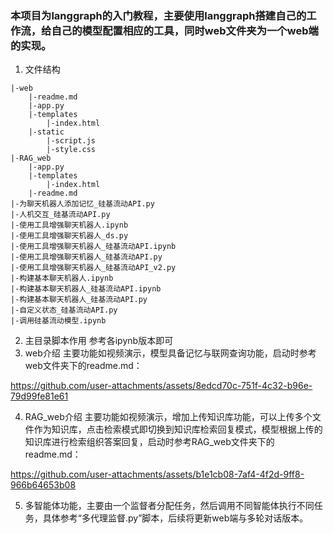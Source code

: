 ### 本项目为langgraph的入门教程，主要使用langgraph搭建自己的工作流，给自己的模型配置相应的工具，同时web文件夹为一个web端的实现。

1. 文件结构
```
|-web
    |-readme.md
    |-app.py
    |-templates
        |-index.html
    |-static
        |-script.js
        |-style.css    
|-RAG_web
    |-app.py
    |-templates
        |-index.html
    |-readme.md
|-为聊天机器人添加记忆_硅基流动API.py
|-人机交互_硅基流动API.py
|-使用工具增强聊天机器人.ipynb
|-使用工具增强聊天机器人_ds.py
|-使用工具增强聊天机器人_硅基流动API.ipynb
|-使用工具增强聊天机器人_硅基流动API.py
|-使用工具增强聊天机器人_硅基流动API_v2.py
|-构建基本聊天机器人.ipynb
|-构建基本聊天机器人_硅基流动API.ipynb
|-构建基本聊天机器人_硅基流动API.py
|-自定义状态_硅基流动API.py
|-调用硅基流动模型.ipynb
```
2. 主目录脚本作用
参考各ipynb版本即可
3. web介绍
主要功能如视频演示，模型具备记忆与联网查询功能，启动时参考web文件夹下的readme.md：


https://github.com/user-attachments/assets/8edcd70c-751f-4c32-b96e-79d99fe81e61

4. RAG_web介绍 主要功能如视频演示，增加上传知识库功能，可以上传多个文件作为知识库，点击检索模式即切换到知识库检索回复模式，模型根据上传的知识库进行检索组织答案回复，启动时参考RAG_web文件夹下的readme.md：

https://github.com/user-attachments/assets/b1e1cb08-7af4-4f2d-9ff8-966b64653b08

5. 多智能体功能，主要由一个监督者分配任务，然后调用不同智能体执行不同任务，具体参考“多代理监督.py”脚本，后续将更新web端与多轮对话版本。